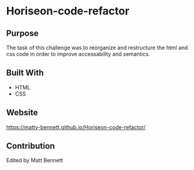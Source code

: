 # Horiseon-code-refactor

## Purpose
The task of this challenge was to reorganize and restructure the html and css code in order to improve accessability and semantics.

## Built With
* HTML
* CSS

## Website
https://matty-bennett.github.io/Horiseon-code-refactor/

## Contribution
Edited by Matt Bennett
